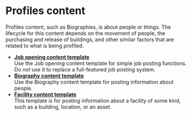 # Profiles content

Profiles content, such as Biographies, is about people or things. The lifecycle for this content depends on the movement of people, the purchasing and release of buildings, and other similar factors that are related to what is being profiled.

-   **[Job opening content template](../ctc/ctc_arch_contypes_job.md)**  
Use the Job opening content template for simple job posting functions. Do not use it to replace a full-featured job posting system.
-   **[Biography content template](../ctc/ctc_arch_contypes_bio.md)**  
Use the Biography content template for posting information about people.
-   **[Facility content template](../ctc/ctc_arch_contypes_fac.md)**  
This template is for posting information about a facility of some kind, such as a building, location, or an asset.


